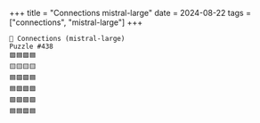 +++
title = "Connections mistral-large"
date = 2024-08-22
tags = ["connections", "mistral-large"]
+++

```text
🤖 Connections (mistral-large) 
Puzzle #438
🟪🟦🟪🟦
🟨🟨🟨🟨
🟦🟪🟪🟦
🟦🟩🟩🟪
🟩🟩🟩🟩
🟦🟦🟪🟦
```
